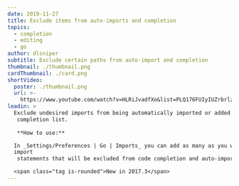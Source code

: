 ```yaml
---
date: 2019-11-27
title: Exclude items from auto-imports and completion
topics:
  - completion
  - editing
  - go
author: dlsniper
subtitle: Exclude certain paths from auto-import and completion
thumbnail: ./thumbnail.png
cardThumbnail: ./card.png
shortVideo:
  poster: ./thumbnail.png
  url: >-
    https://www.youtube.com/watch?v=HLRiJvadfXo&list=PLQ176FUIyIUZrbrlz4AY1V8VzBJKZyVlW&index=46
leadin: >
  Exclude undesired imports from being automatically imported or added to
   completion list.
   
   **How to use:**

  In _Settings/Preferences | Go | Imports_ you can add as many as you want
  import 
   statements that will be excluded from code completion and auto-import.

  <span class="tag is-rounded">New in 2017.3</span>
---
```



